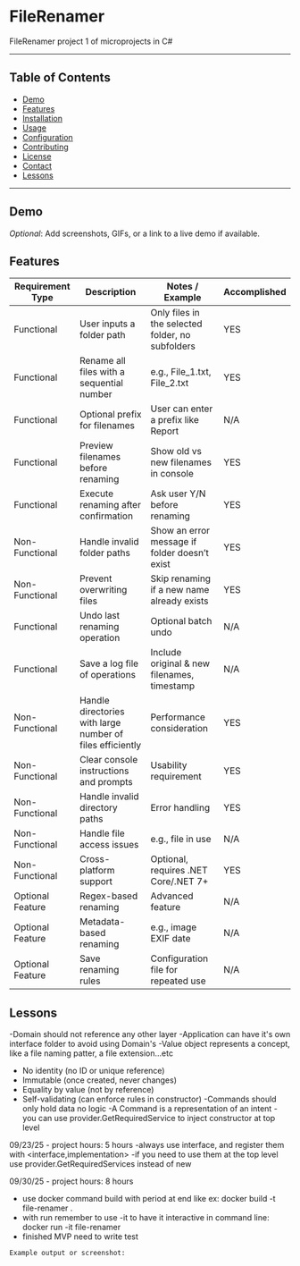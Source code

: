 # FileRenamer
FileRenamer project 1 of microprojects in C#

---

## Table of Contents
- [Demo](#demo)
- [Features](#features)
- [Installation](#installation)
- [Usage](#usage)
- [Configuration](#configuration)
- [Contributing](#contributing)
- [License](#license)
- [Contact](#contact)
- [Lessons](#lessons)

---

## Demo
*Optional*: Add screenshots, GIFs, or a link to a live demo if available.

## Features
| Requirement Type     | Description                                                | Notes / Example                                      | Accomplished | 
|----------------------|------------------------------------------------------------|------------------------------------------------------|--------------|
| Functional           | User inputs a folder path                             		  | Only files in the selected folder, no subfolders     |     YES      |
| Functional           | Rename all files with a sequential number             		  | e.g., File_1.txt, File_2.txt                         |     YES      |
| Functional           | Optional prefix for filenames                         		  | User can enter a prefix like Report                  |     N/A      |
| Functional           | Preview filenames before renaming                     		  | Show old vs new filenames in console                 |     YES      |
| Functional           | Execute renaming after confirmation                   		  | Ask user Y/N before renaming                         |     YES      |
| Non-Functional       | Handle invalid folder paths                           		  | Show an error message if folder doesn’t exist        |     YES      |
| Non-Functional       | Prevent overwriting files                             		  | Skip renaming if a new name already exists           |     YES      |
| Functional           | Undo last renaming operation                          		  | Optional batch undo                                  |     N/A      |
| Functional           | Save a log file of operations                         		  | Include original & new filenames, timestamp          |     N/A      |
| Non-Functional       | Handle directories with large number of files efficiently	| Performance consideration                            |     YES      |
| Non-Functional       | Clear console instructions and prompts                   	| Usability requirement                                |     YES      |
| Non-Functional       | Handle invalid directory paths                           	| Error handling                                       |     YES      |
| Non-Functional       | Handle file access issues                          		    | e.g., file in use                                    |     N/A      |
| Non-Functional       | Cross-platform support                             		    | Optional, requires .NET Core/.NET 7+                 |     YES      |
| Optional Feature     | Regex-based renaming                               		    | Advanced feature                                     |     N/A      |
| Optional Feature     | Metadata-based renaming                            		    | e.g., image EXIF date                                |     N/A      |
| Optional Feature     | Save renaming rules                                		    | Configuration file for repeated use                  |     N/A      |

## Lessons
-Domain should not reference any other layer
-Application can have it's own interface folder to avoid using Domain's
-Value object represents a concept, like a file naming patter, a file extension...etc
- No identity (no ID or unique reference)
- Immutable (once created, never changes)
- Equality by value (not by reference)
- Self-validating (can enforce rules in constructor)
-Commands should only hold data no logic
-A Command is a representation of an intent
-you can use provider.GetRequiredService to inject constructor at top level

09/23/25 - project hours: 5 hours
-always use interface, and register them with <interface,implementation>
-if you need to use them at the top level use provider.GetRequiredServices<interface> instead of new

09/30/25 - project hours: 8 hours
- use docker command build with period at end like ex: docker build -t file-renamer .
- with run remember to use -it to have it interactive in command line: docker run -it file-renamer
- finished MVP need to write test
```text
Example output or screenshot:





